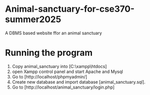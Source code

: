 # Animal-sanctuary-for-cse370-summer2025
A DBMS based website ffor an animal sanctuary 

# Running the program
1. Copy animal_sanctuary into [C:\xampp\htdocs]
2. open Xampp control panel and start Apache and Mysql
3. Go to [http://localhost/phpmyadmin/]
4. Create new database and import database [animal_sanctuary.sql].
5. Go to [http://localhost/animal_sanctuary/login.php]

   
